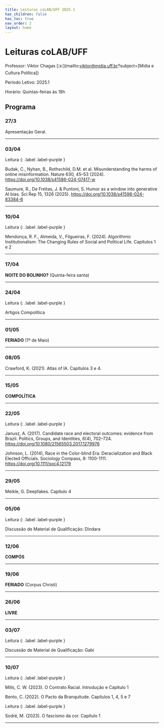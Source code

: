```yaml
---
title: Leituras coLAB/UFF 2025.1
has_children: false
has_toc: true
nav_order: 2
layout: home
---
```


# Leituras coLAB/UFF

Professor: Viktor Chagas [✉️](mailto:viktor@midia.uff.br?subject=[Mídia e Cultura Política])

Período Letivo: 2025.1

Horário: Quintas-feiras às 18h

## Programa


### 27/3

Apresentação Geral.

---

### 03/04

Leitura
{: .label .label-purple } 

Budak, C., Nyhan, B., Rothschild, D.M. et al. Misunderstanding the harms of online misinformation. Nature 630, 45–53 (2024). https://doi.org/10.1038/s41586-024-07417-w

Saumure, R., De Freitas, J. & Puntoni, S. Humor as a window into generative AI bias. Sci Rep 15, 1326 (2025). https://doi.org/10.1038/s41598-024-83384-6

---

### 10/04

Leitura
{: .label .label-purple } 

Mendonça, R. F., Almeida, V., Filgueiras, F. (2024). Algorithmic Institutionalism: The Changing Rules of Social and Political Life. Capítulos 1 e 2


---

### 17/04

**NOITE DO BOLINHO?** (Quinta-feira santa)

---

### 24/04

Leitura
{: .label .label-purple } 

Artigos Compolítica


---

### 01/05

**FERIADO** (1º de Maio)

---

### 08/05

Crawford, K. (2021). Atlas of IA. Capítulos 3 e 4.

---

### 15/05

**COMPOLÍTICA**

---

### 22/05

Leitura
{: .label .label-purple } 

Janusz, A. (2017). Candidate race and electoral outcomes: evidence from Brazil. Politics, Groups, and Identities, 6(4), 702–724. https://doi.org/10.1080/21565503.2017.1279976

Johnson, L. (2014), Race in the Color-blind Era: Deracialization and Black Elected Officials. Sociology Compass, 8: 1100-1111. https://doi.org/10.1111/soc4.12179

---

### 29/05

Meikle, G. Deepfakes. Capítulo 4

---

### 05/06

Leitura
{: .label .label-purple } 

Discussão de Material de Qualificação: Dindara

---

### 12/06

**COMPÓS**

---

### 19/06

**FERIADO** (Corpus Christi)

---

### 26/06

**LIVRE**

---

### 03/07

Leitura
{: .label .label-purple } 

Discussão de Material de Qualificação: Gabi

---

### 10/07

Leitura
{: .label .label-purple } 

Mills, C. W. (2023). O Contrato Racial. Introdução e Capítulo 1

Bento, C. (2022). O Pacto da Branquitude. Capítulos 1, 4, 5 e 7

Leitura
{: .label .label-purple } 

Sodré, M. (2023). O fascismo da cor. Capítulo 1

---


